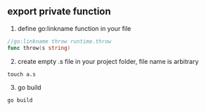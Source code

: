export private function
------

1. define go:linkname function in your file
```go
//go:linkname throw runtime.throw
func throw(s string)
```

2. create empty .s file in your project folder, file name is arbitrary
```
touch a.s
```

3. go build
```
go build
```
